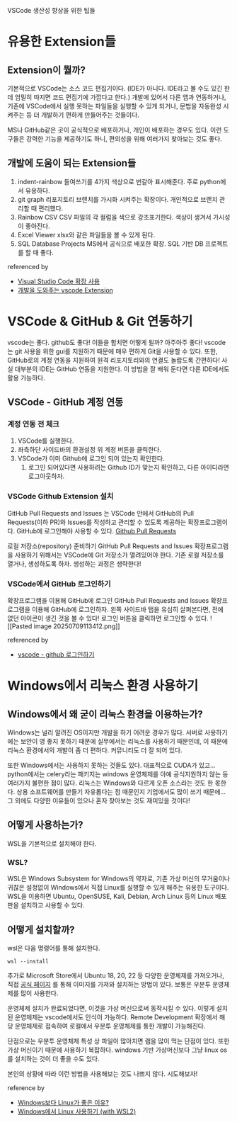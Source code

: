 VSCode 생산성 향상을 위한 팁들

# 유용한 Extension들

## Extension이 뭘까?
기본적으로 VSCode는 소스 코드 편집기이다. (IDE가 아니다. IDE라고 볼 수도 있긴 한데 엄밀히 따지면 코드 편집기에 가깝다고 한다.)
개발에 있어서 다른 앱과 연동하거나, 기존에 VSCode에서 실행 못하는 파일들을 실행할 수 있게 되거나, 문법을 자동완성 시켜주는 등 더 개발하기 편하게 만들어주는 것들이다.

MS나 GitHub같은 곳이 공식적으로 배포하거나, 개인이 배포하는 경우도 있다.
이런 도구들은 강력한 기능을 제공하기도 하니, 편의성을 위해 여러가지 찾아보는 것도 좋다.

## 개발에 도움이 되는 Extension들

1. indent-rainbow
   들여쓰기를 4가지 색상으로 번갈아 표시해준다. 주로 python에서 유용하다.
2. git graph
   리포지토리 브랜치를 가시화 시켜주는 확장이다.
   개인적으로 브랜치 관리할 때 편리했다.
3. Rainbow CSV
   CSV 파일의 각 컬럼을 색으로 강조표기한다.
   색상이 생겨서 가시성이 좋아진다.
4. Excel Viewer
   xlsx와 같은 파일들을 볼 수 있게 된다.
5. SQL Database Projects
   MS에서 공식으로 배포한 확장.
   SQL 기반 DB 프로젝트를 할 때 좋다.


referenced by
- [Visual Studio Code 확장 사용](https://learn.microsoft.com/ko-kr/power-pages/configure/vs-code-extension)
- [개발을 도와주는 vscode Extension](https://medium.com/@supersexy/vscode-extension-d00a8d2a0409)

# VSCode & GitHub & Git 연동하기
vscode는 좋다. github도 좋다!
이들을 합치면 어떻게 될까? 아주아주 좋다!
vscode는 git 사용을 위한 gui를 지원하기 때문에 매우 편하게 Git을 사용할 수 있다. 또한, GitHub로의 계정 연동을 지원하여 원격 리포지토리와의 연결도 놀랍도록 간편하다!
사실 대부분의 IDE는 GitHub 연동을 지원한다. 이 방법을 잘 배워 둔다면 다른 IDE에서도 활용 가능하다.

## VSCode - GitHub 계정 연동
### 계정 연동 전 체크
1. VSCode를 실행한다.
2. 좌측하단 사이드바의 환경설정 위 계정 버튼을 클릭한다.
3. VSCode가 이미 Github에 로그인 되어 있는지 확인한다.
	1. 로그인 되어있다면 사용하려는 Github ID가 맞는지 확인하고, 다른 아이디라면 로그아웃하자.

### VSCode Github Extension 설치
GitHub Pull Requests and Issues 는 VSCode 안에서 GitHub의 Pull Requests(이하 PR)와 Issues를 작성하고 관리할 수 있도록 제공하는 확장프로그램이다. GitHub에 로그인해야 사용할 수 있다.
[Github Pull Requests](https://marketplace.visualstudio.com/items?itemName=GitHub.vscode-pull-request-github)

로컬 저장소(repository) 준비하기
GitHub Pull Requests and Issues 확장프로그램을 사용하기 위해서는 VSCode에 Git 저장소가 열려있어야 한다. 기존 로컬 저장소를 열거나, 생성하도록 하자.
생성하는 과정은 생략한다!

### VSCode에서 GitHub 로그인하기
확장프로그램을 이용해 GitHub에 로그인
GitHub Pull Requests and Issues 확장프로그램을 이용해 GitHub에 로그인하자.
왼쪽 사이드바 탭을 유심히 살펴본다면, 전에 없던 아이콘이 생긴 것을 볼 수 있다!
로그인 버튼을 클릭하면 로그인할 수 있다.
![[Pasted image 20250709113412.png]]


referenced by
- [vscode - github 로그인하기](https://usingu.co.kr/frontend/vscode/vscode-github-%EB%A1%9C%EA%B7%B8%EC%9D%B8%ED%95%98%EA%B8%B0/)

# Windows에서 리눅스 환경 사용하기
## Windows에서 왜 굳이 리눅스 환경을 이용하는가?
Windows는 널리 알려진 OS이지만 개발을 하기 어려운 경우가 많다.
서버로 사용하기에는 보안이 영 좋지 못하기 때문에 실무에서는 리눅스를 사용하기 때문인데, 이 때문에 리눅스 환경에서의 개발이 좀 더 편하다. 커뮤니티도 더 잘 되어 있다.

또한 Windows에서는 사용하지 못하는 것들도 있다. 대표적으로 CUDA가 있고... python에서는 celery라는 패키지는 windows 운영체제를 아예 공식지원하지 않는 등 여러가지 불편한 점이 많다.
리눅스는 Windows와 다르게 오픈 소스라는 것도 한 몫한다. 상용 소프트웨어를 만들기 자유롭다는 점 때문인지 기업에서도 많이 쓰기 때문에...
그 외에도 다양한 이유들이 있으나 혼자 찾아보는 것도 재미있을 것이다!

## 어떻게 사용하는가?
WSL을 기본적으로 설치해야 한다.

### WSL?
WSL은 Windows Subsystem for Windows의 약자로, 기존 가상 머신의 무거움이나 귀찮은 설정없이 Windows에서 직접 Linux를 실행할 수 있게 해주는 유용한 도구이다. WSL을 이용하면 Ubuntu, OpenSUSE, Kali, Debian, Arch Linux 등의 Linux 배포판을 설치하고 사용할 수 있다.

## 어떻게 설치할까?

wsl은 다음 명령어를 통해 설치한다.

```
wsl --install
```

추가로 Microsoft Store에서 Ubuntu 18, 20, 22 등 다양한 운영체제를 가져오거나, 직접 [공식 페이지](https://releases.ubuntu.com/focal/) 를 통해 이미지를 가져와 설치하는 방법이 있다.
보통은 우분투 운영체제를 많이 사용한다.

운영체제 설치가 완료되었다면, 이것을 가상 머신으로써 동작시킬 수 있다.
이렇게 설치된 운영체제는 vscode에서도 인식이 가능하다. Remote Development 확장에서 해당 운영체제로 접속하여 로컬에서 우분투 운영체제를 통한 개발이 가능해진다.

단점으로는 우분투 운영체제 특성 상 파일이 많아지면 램을 많이 먹는 단점이 있다. 또한 가상 머신이기 때문에 사용하기 복잡하다. windows 기반 가상머신보다 그냥 linux os를 설치하는 것이 더 좋을 수도 있다.

본인의 상황에 따라 이런 방법을 사용해보는 것도 나쁘지 않다. 시도해보자!

reference by
- [Windows보다 Linux가 좋은 이유?](https://velog.io/@ring-h/Windows%EB%B3%B4%EB%8B%A4-Linux%EA%B0%80-%EC%A2%8B%EC%9D%80-%EC%9D%B4%EC%9C%A0)
- [Windows에서 Linux 사용하기 (with WSL2)](https://velog.io/@jskim/Windows%EC%97%90%EC%84%9C-Linux-%EC%82%AC%EC%9A%A9%ED%95%98%EA%B8%B0-with-WSL2)




